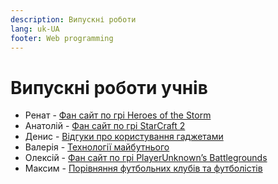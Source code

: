 ```yaml
---
description: Випускні роботи
lang: uk-UA
footer: Web programming
---
```

# Випускні роботи учнів

* Ренат - [Фан сайт по грі Heroes of the Storm](https://renattop.me)
* Анатолій - [Фан сайт по грі StarCraft 2](https://Anat0liy12.github.io)
* Денис - [Відгуки про користування гаджетами](https://banzai2003.github.io)
* Валерія - [Технології майбутнього](https://lera1711.github.io)
* Олексій - [Фан сайт по грі PlayerUnknown’s Battlegrounds](https://alexxeyy123.github.io/mysitepubg/)
* Максим - [Порівняння футбольних клубів та футболістів](https://football763.github.io)

